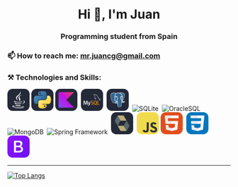 <div id="header" align="center">
    <h1 align="center">Hi 👋, I'm Juan</h1>
    <h3 align="center">Programming student from Spain</h3>
</div>

 ### 📫 How to reach me: **mr.juancg@gmail.com**

<div align="left">
    <h3>⚒️ Technologies and Skills:</h3>
    <div>
        <img src="https://github.com/tandpfun/skill-icons/blob/main/icons/Java-Dark.svg" title="Java" **alt="Java" width="50" height="50"/>
        <img src="https://github.com/tandpfun/skill-icons/blob/main/icons/Python-Dark.svg" title="Python" **alt="Python" width="50" height="50"/>
        <img src="https://github.com/tandpfun/skill-icons/blob/main/icons/Kotlin-Dark.svg" title="Kotlin" alt="Kotlin" width="50" height="50"/>&nbsp;
        <img src="https://github.com/tandpfun/skill-icons/blob/main/icons/MySQL-Dark.svg" title="MySQL"  alt="MySQL" width="50" height="50"/>&nbsp;
        <img src="https://github.com/tandpfun/skill-icons/blob/main/icons/PostgreSQL-Dark.svg" title="PostgreSQL"  alt="PostgreSQL" width="50" height="50"/>&nbsp;
        <img src="https://i.imgur.com/bd414g1.png" title="SQLite"  alt="SQLite" width="50" height="50"/>&nbsp;
        <img src="https://i.imgur.com/yFkUuqA.png" title="OracleSQL"  alt="OracleSQL" width="50" height="50"/>&nbsp;
        <img src="https://i.imgur.com/GozVibx.png" title="MongoDB"  alt="MongoDB" width="50" height="50"/>&nbsp;
        <img src="https://i.imgur.com/Y7Rp14Q.png" title="Spring Framework" alt="Spring Framework" width="50" height="50"/>&nbsp;
        <img src="https://github.com/tandpfun/skill-icons/blob/main/icons/Hibernate-Dark.svg" title="Hibernate" alt="Hibernate" width="50" height="50"/>&nbsp;
        <img src="https://github.com/tandpfun/skill-icons/blob/main/icons/JavaScript.svg" title="JavaScript" **alt="JavaScript" width="50" height="50"/>
        <img src="https://github.com/tandpfun/skill-icons/blob/main/icons/HTML.svg" title="HTML5" alt="HTML" width="50" height="50"/>&nbsp;
        <img src="https://github.com/tandpfun/skill-icons/blob/main/icons/CSS.svg"  title="CSS3" alt="CSS" width="50" height="50"/>&nbsp;
        <img src="https://github.com/tandpfun/skill-icons/blob/main/icons/Bootstrap.svg" title="BootStrap" alt="BootStrap" width="50" height="50"/>&nbsp;
</div>

---

[![Top Langs](https://github-readme-stats.vercel.app/api/top-langs/?username=JuanSKr&theme=tokyonight)](https://github.com/JuanSKr)

